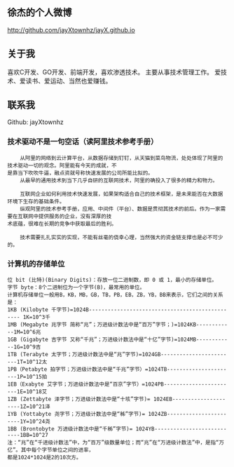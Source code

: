 
<h2>徐杰的个人微博</h2>

http://github.com/jayXtownhz/jayX.github.io


<h2>关于我</h2>

喜欢C开发、GO开发、前端开发，喜欢渗透技术。
主要从事技术管理工作。
爱技术、爱读书、爱运动、当然也爱赚钱。


<h2>联系我</h2>

Github: jayXtownhz

<h3>技术驱动不是一句空话（读阿里技术参考手册）</h3>

        从阿里的网络到云计算平台，从数据存储到钉钉，从天猫到菜鸟物流，处处体现了阿里的技术驱动一切的观念。阿里能有今天的成就，不
    是靠当下吹吹牛逼，融点资就号称快速发展的公司所能比拟的。
        从最早的通用技术到当下几乎自研的互联网技术，阿里的确投入了很多的精力和物力。
    
        互联网企业如何利用技术快速发展，如果架构适合自己的技术框架，是未来能否在大数据环境下生存的基础条件。
        纵观阿里的技术参考手册，应用、中间件（平台）、数据是贯彻其技术的前后。作为一家需要在互联网中提供服务的企业，没有深厚的技
    术底蕴，很难在长期的竞争中获取最后的胜利。
    
        技术需要扎扎实实的实现，不能有丝毫的侥幸心理，当然强大的资金链支撑也是必不可少的。

<h3>计算机的存储单位</h3>

    位 bit (比特)(Binary Digits)：存放一位二进制数，即 0 或 1，最小的存储单位。
    字节 byte：8个二进制位为一个字节(B)，最常用的单位。
    计算机存储单位一般用B，KB，MB，GB，TB，PB，EB，ZB，YB，BB来表示，它们之间的关系是：
    1KB (Kilobyte 千字节)=1024B------------------------------------------------ 1K=10^3千
    1MB (Megabyte 兆字节 简称“兆”；万进级计数法中是“百万”字节；)=1024KB------------1M=10^6兆
    1GB (Gigabyte 吉字节 又称“千兆”；万进级计数法中是“十亿”字节)=1024MB------------1G=10^9吉
    1TB (Terabyte 太字节；万进级计数法中是“兆”字节)=1024GB------------------------1T=10^12太
    1PB（Petabyte 拍字节；万进级计数法中是“千兆”字节）=1024TB----------------------1P=10^15拍
    1EB（Exabyte 艾字节；万进级计数法中是“百京”字节）=1024PB-----------------------1E=10^18艾
    1ZB (Zettabyte 泽字节；万进级计数法中是“十垓”字节)= 1024EB---------------------1Z=10^21泽
    1YB (Yottabyte 尧字节；万进级计数法中是“秭”字节)= 1024ZB-----------------------1Y=10^24尧
    1BB (Brontobyte 万进级计数法中是“千秭”字节)= 1024YB---------------------------1BB=10^27
    注：“兆”在“千进级计数法”中，为“百万”级数量单位；而“兆”在“万进级计数法”中，是指“万亿”。其中每个字节单位之间的进率，
    都是1024*1024是2的10次方。

